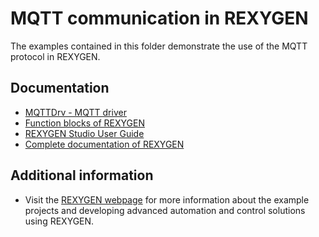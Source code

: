 MQTT communication in REXYGEN 
===============================

The examples contained in this folder demonstrate the use of the MQTT protocol
in REXYGEN.

## Documentation ##

- [MQTTDrv - MQTT driver](https://www.rexygen.com/doc/PDF/ENGLISH/MQTTDrv_ENG.pdf)
- [Function blocks of REXYGEN](https://www.rexygen.com/doc/PDF/ENGLISH/BRef_ENG.pdf)
- [REXYGEN Studio User Guide](https://www.rexygen.com/doc/PDF/ENGLISH/RexygenStudio_ENG.pdf)
- [Complete documentation of REXYGEN](http://www.rexygen.com/documentation-and-support)

## Additional information ##

- Visit the [REXYGEN webpage](http://www.rexygen.com) 
for more information about the example projects and developing advanced 
automation and control solutions using REXYGEN.
